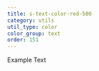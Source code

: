 ```yaml
---
title: s-text-color-red-500
category: utils
util_type: color
color_group: text
order: 151
---
```

<div class="s-text-color-red-500">Example Text</div>
